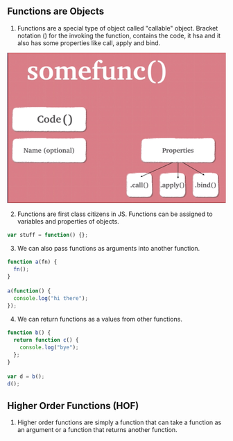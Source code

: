 ## Functions are Objects

1. Functions are a special type of object called "callable" object. Bracket notation () for the invoking the function, contains the code, it hsa and it also has some properties like call, apply and bind.

![js-functions-are-objects-1](../img/js-functions-are-objects-1.png)

2. Functions are first class citizens in JS. Functions can be assigned to variables and properties of objects.

```javascript
var stuff = function() {};
```

3. We can also pass functions as arguments into another function.

```javascript
function a(fn) {
  fn();
}

a(function() {
  console.log("hi there");
});
```

4. We can return functions as a values from other functions.

```javascript
function b() {
  return function c() {
    console.log("bye");
  };
}

var d = b();
d();
```

## Higher Order Functions (HOF)

1. Higher order functions are simply a function that can take a function as an argument or a function that returns another function.
